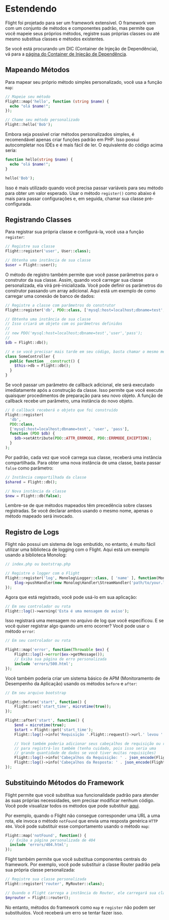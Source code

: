 # Estendendo

Flight foi projetado para ser um framework extensível. O framework vem com um conjunto
de métodos e componentes padrão, mas permite que você mapeie seus próprios métodos,
registre suas próprias classes ou até mesmo substitua classes e métodos existentes.

Se você está procurando um DIC (Container de Injeção de Dependência), vá para a
[página do Container de Injeção de Dependência](dependency-injection-container).

## Mapeando Métodos

Para mapear seu próprio método simples personalizado, você usa a função `map`:

```php
// Mapeie seu método
Flight::map('hello', function (string $name) {
  echo "olá $name!";
});

// Chame seu método personalizado
Flight::hello('Bob');
```

Embora seja possível criar métodos personalizados simples, é recomendável apenas criar
funções padrão em PHP. Isso possui autocompletar nos IDEs e é mais fácil de ler.
O equivalente do código acima seria:

```php
function hello(string $name) {
  echo "olá $name!";
}

hello('Bob');
```

Isso é mais utilizado quando você precisa passar variáveis para seu método para obter um valor esperado. Usar o método `register()` como abaixo é mais para passar configurações e, em seguida, chamar sua classe pré-configurada.

## Registrando Classes

Para registrar sua própria classe e configurá-la, você usa a função `register`:

```php
// Registre sua classe
Flight::register('user', User::class);

// Obtenha uma instância de sua classe
$user = Flight::user();
```

O método de registro também permite que você passe parâmetros para o construtor da sua classe. Assim, quando você carregar sua classe personalizada, ela virá pré-inicializada. Você pode definir os parâmetros do construtor passando um array adicional.
Aqui está um exemplo de como carregar uma conexão de banco de dados:

```php
// Registre a classe com parâmetros do construtor
Flight::register('db', PDO::class, ['mysql:host=localhost;dbname=test', 'user', 'pass']);

// Obtenha uma instância de sua classe
// Isso criará um objeto com os parâmetros definidos
//
// new PDO('mysql:host=localhost;dbname=test','user','pass');
//
$db = Flight::db();

// e se você precisar mais tarde em seu código, basta chamar o mesmo método novamente
class SomeController {
  public function __construct() {
	$this->db = Flight::db();
  }
}
```

Se você passar um parâmetro de callback adicional, ele será executado imediatamente após a construção da classe. Isso permite que você execute quaisquer procedimentos de preparação para seu novo objeto. A função de callback recebe um parâmetro, uma instância do novo objeto.

```php
// O callback receberá o objeto que foi construído
Flight::register(
  'db',
  PDO::class,
  ['mysql:host=localhost;dbname=test', 'user', 'pass'],
  function (PDO $db) {
    $db->setAttribute(PDO::ATTR_ERRMODE, PDO::ERRMODE_EXCEPTION);
  }
);
```

Por padrão, cada vez que você carrega sua classe, receberá uma instância compartilhada. Para obter uma nova instância de uma classe, basta passar `false` como parâmetro:

```php
// Instância compartilhada da classe
$shared = Flight::db();

// Nova instância da classe
$new = Flight::db(false);
```

Lembre-se de que métodos mapeados têm precedência sobre classes registradas. Se você declarar ambos usando o mesmo nome, apenas o método mapeado será invocado.

## Registro de Logs

Flight não possui um sistema de logs embutido, no entanto, é muito fácil utilizar uma biblioteca de logging com o Flight. Aqui está um exemplo usando a biblioteca Monolog:

```php
// index.php ou bootstrap.php

// Registre o logger com o Flight
Flight::register('log', Monolog\Logger::class, [ 'name' ], function(Monolog\Logger $log) {
    $log->pushHandler(new Monolog\Handler\StreamHandler('path/to/your.log', Monolog\Logger::WARNING));
});
```

Agora que está registrado, você pode usá-lo em sua aplicação:

```php
// Em seu controlador ou rota
Flight::log()->warning('Esta é uma mensagem de aviso');
```

Isso registrará uma mensagem no arquivo de log que você especificou. E se você quiser registrar algo quando um erro ocorrer? Você pode usar o método `error`:

```php
// Em seu controlador ou rota

Flight::map('error', function(Throwable $ex) {
	Flight::log()->error($ex->getMessage());
	// Exiba sua página de erro personalizada
	include 'errors/500.html';
});
```

Você também poderia criar um sistema básico de APM (Monitoramento de Desempenho da Aplicação) usando os métodos `before` e `after`:

```php
// Em seu arquivo bootstrap

Flight::before('start', function() {
	Flight::set('start_time', microtime(true));
});

Flight::after('start', function() {
	$end = microtime(true);
	$start = Flight::get('start_time');
	Flight::log()->info('Requisição '.Flight::request()->url.' levou ' . round($end - $start, 4) . ' segundos');

	// Você também poderia adicionar seus cabeçalhos de requisição ou resposta
	// para registrá-los também (tenha cuidado, pois isso seria uma 
	// grande quantidade de dados se você tiver muitas requisições)
	Flight::log()->info('Cabeçalhos da Requisição: ' . json_encode(Flight::request()->headers));
	Flight::log()->info('Cabeçalhos da Resposta: ' . json_encode(Flight::response()->headers));
});
```

## Substituindo Métodos do Framework

Flight permite que você substitua sua funcionalidade padrão para atender às suas próprias necessidades,
sem precisar modificar nenhum código. Você pode visualizar todos os métodos que pode substituir [aqui](/learn/api).

Por exemplo, quando o Flight não consegue corresponder uma URL a uma rota, ele invoca o método `notFound`
que envia uma resposta genérica `HTTP 404`. Você pode substituir esse comportamento
usando o método `map`:

```php
Flight::map('notFound', function() {
  // Exiba a página personalizada de 404
  include 'errors/404.html';
});
```

Flight também permite que você substitua componentes centrais do framework.
Por exemplo, você pode substituir a classe Router padrão pela sua própria classe personalizada:

```php
// Registre sua classe personalizada
Flight::register('router', MyRouter::class);

// Quando o Flight carrega a instância do Router, ele carregará sua classe
$myrouter = Flight::router();
```

No entanto, métodos do framework como `map` e `register` não podem ser substituídos. Você receberá um erro se tentar fazer isso.